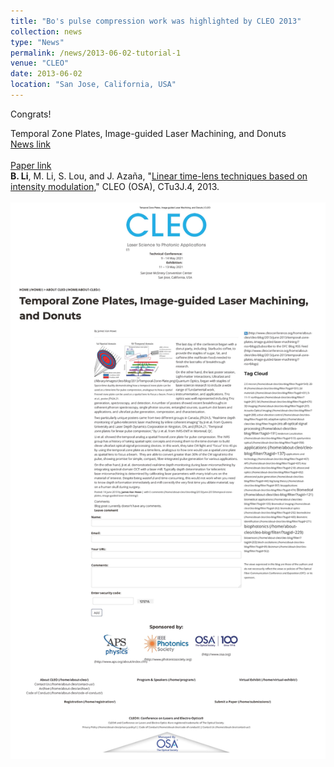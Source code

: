 ```yaml
---
title: "Bo's pulse compression work was highlighted by CLEO 2013"
collection: news
type: "News"
permalink: /news/2013-06-02-tutorial-1
venue: "CLEO"
date: 2013-06-02
location: "San Jose, California, USA"
---
```


Congrats!



Temporal Zone Plates, Image-guided Laser Machining, and Donuts
<br/>
[News link](https://www.cleoconference.org/home/about-cleo/cleo-blog/2013/june-2013/temporal-zone-plates,-image-guided-laser-machining/)
<br/>
<br/>
[Paper link](https://www.osapublishing.org/abstract.cfm?uri=CLEO_AT-2018-JTh5C.5)
<br/>
 **B. Li**, M. Li, S. Lou, and J. Azaña, "[Linear time-lens techniques based on intensity modulation](http://bo-li-research.github.io/files/Conference-2013-CLEO_SI-2013-CTu3J.4.pdf)," CLEO (OSA), CTu3J.4, 2013.
<br/>
<br/>
<img src='/images/News-2013-06-02.jpg'>
